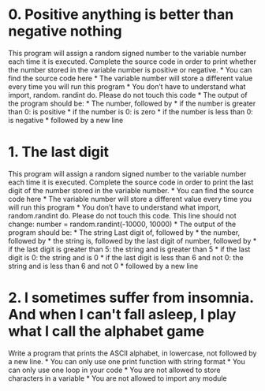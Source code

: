 # 0. Positive anything is better than negative nothing
This program will assign a random signed number to the variable number each time it is executed. Complete the source code in order to print whether the number stored in the variable number is positive or negative.
	* You can find the source code here
	* The variable number will store a different value every time you will run this program
	* You don’t have to understand what import, random. randint do. Please do not touch this code
	* The output of the program should be:
		* The number, followed by
			* if the number is greater than 0: is positive
			* if the number is 0: is zero
			* if the number is less than 0: is negative
			* followed by a new line

# 1. The last digit
This program will assign a random signed number to the variable number each time it is executed. Complete the source code in order to print the last digit of the number stored in the variable number.
	* You can find the source code here
	* The variable number will store a different value every time you will run this program
	* You don’t have to understand what import, random.randint do. Please do not touch this code. This line should not change: number = random.randint(-10000, 10000)
	* The output of the program should be:
		* The string Last digit of, followed by
		* the number, followed by
		* the string is, followed by the last digit of number, followed by
			* if the last digit is greater than 5: the string and is greater than 5
			* if the last digit is 0: the string and is 0
			* if the last digit is less than 6 and not 0: the string and is less than 6 and not 0
		* followed by a new line

# 2. I sometimes suffer from insomnia. And when I can't fall asleep, I play what I call the alphabet game
Write a program that prints the ASCII alphabet, in lowercase, not followed by a new line.
	* You can only use one print function with string format
	* You can only use one loop in your code
	* You are not allowed to store characters in a variable
	* You are not allowed to import any module
